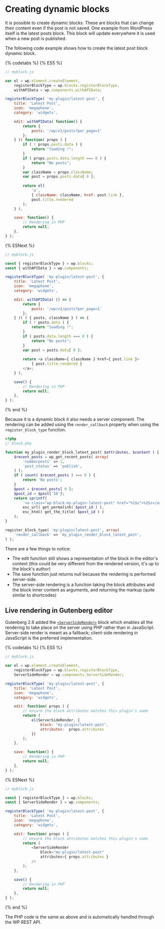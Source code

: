 # Creating dynamic blocks

It is possible to create dynamic blocks. These are blocks that can change their content even if the post is not saved. One example from WordPress itself is the latest posts block. This block will update everywhere it is used when a new post is published.

The following code example shows how to create the latest post block dynamic block.

{% codetabs %}
{% ES5 %}
```js
// myblock.js

var el = wp.element.createElement,
	registerBlockType = wp.blocks.registerBlockType,
	withAPIData = wp.components.withAPIData;

registerBlockType( 'my-plugin/latest-post', {
	title: 'Latest Post',
	icon: 'megaphone',
	category: 'widgets',

	edit: withAPIData( function() {
		return {
			posts: '/wp/v2/posts?per_page=1'
		};
	} )( function( props ) {
		if ( ! props.posts.data ) {
			return "loading !";
		}
		if ( props.posts.data.length === 0 ) {
			return "No posts";
		}
		var className = props.className;
		var post = props.posts.data[ 0 ];
		
		return el(
			'a', 
			{ className: className, href: post.link },
			post.title.rendered
		);
	} ),

	save: function() {
		// Rendering in PHP
		return null;
	},
} );
```
{% ESNext %}
```js
// myblock.js

const { registerBlockType } = wp.blocks;
const { withAPIData } = wp.components;

registerBlockType( 'my-plugin/latest-post', {
	title: 'Latest Post',
	icon: 'megaphone',
	category: 'widgets',

	edit: withAPIData( () => {
		return {
			posts: '/wp/v2/posts?per_page=1'
		};
	} )( ( { posts, className } ) => {
		if ( ! posts.data ) {
			return "loading !";
		}
		if ( posts.data.length === 0 ) {
			return "No posts";
		}
		var post = posts.data[ 0 ];
		
		return <a className={ className } href={ post.link }>
			{ post.title.rendered }
		</a>;
	} ),

	save() {
		// Rendering in PHP
		return null;
	},
} );
```
{% end %}

Because it is a dynamic block it also needs a server component. The rendering can be added using the `render_callback` property when using the `register_block_type` function.

```php
<?php
// block.php

function my_plugin_render_block_latest_post( $attributes, $content ) {
	$recent_posts = wp_get_recent_posts( array(
		'numberposts' => 1,
		'post_status' => 'publish',
	) );
	if ( count( $recent_posts ) === 0 ) {
		return 'No posts';
	}
	$post = $recent_posts[ 0 ];
	$post_id = $post['ID'];
	return sprintf(
		'<a class="wp-block-my-plugin-latest-post" href="%1$s">%2$s</a>',
		esc_url( get_permalink( $post_id ) ),
		esc_html( get_the_title( $post_id ) )
	);
}

register_block_type( 'my-plugin/latest-post', array(
	'render_callback' => 'my_plugin_render_block_latest_post',
) );
```

There are a few things to notice:

* The edit function still shows a representation of the block in the editor's context (this could be very different from the rendered version, it's up to the block's author)
* The save function just returns null because the rendering is performed server-side.
* The server-side rendering is a function taking the block attributes and the block inner content as arguments, and returning the markup (quite similar to shortcodes)

## Live rendering in Gutenberg editor

Gutenberg 2.8 added the [`<ServerSideRender>`](https://github.com/WordPress/gutenberg/tree/master/packages/components/src/server-side-render) block which enables all the rendering to take place on the server using PHP rather than in JavaScript. Server-side render is meant as a fallback; client-side rendering in JavaScript is the preferred implementation. 

{% codetabs %}
{% ES5 %}
```js
// myblock.js

var el = wp.element.createElement,
	registerBlockType = wp.blocks.registerBlockType,
	ServerSideRender = wp.components.ServerSideRender;

registerBlockType( 'my-plugin/latest-post', {
	title: 'Latest Post',
	icon: 'megaphone',
	category: 'widgets',

	edit: function( props ) {
		// ensure the block attributes matches this plugin's name
		return (
			el(ServerSideRender, {
				block: "my-plugin/latest-post",
				attributes:  props.attributes
			})
		);
	},

	save: function() {
		// Rendering in PHP
		return null;
	},
} );
```
{% ESNext %}
```js
// myblock.js

const { registerBlockType } = wp.blocks;
const { ServerSideRender } = wp.components;

registerBlockType( 'my-plugin/latest-post', {
	title: 'Latest Post',
	icon: 'megaphone',
	category: 'widgets',

	edit: function( props ) {
		// ensure the block attributes matches this plugin's name
		return (
			<ServerSideRender
				block="my-plugin/latest-post"
				attributes={ props.attributes }
			/>
		);
	},

	save() {
		// Rendering in PHP
		return null;
	},
} );
```
{% end %}

The PHP code is the same as above and is automatically handled through the WP REST API.
